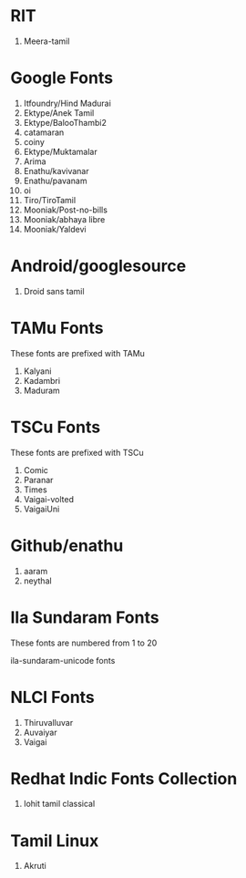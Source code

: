# RIT

1. Meera-tamil

# Google Fonts

1. Itfoundry/Hind Madurai
2. Ektype/Anek Tamil
3. Ektype/BalooThambi2
4. catamaran
5. coiny
6. Ektype/Muktamalar
7. Arima
8. Enathu/kavivanar
9. Enathu/pavanam
10. oi
11. Tiro/TiroTamil
12. Mooniak/Post-no-bills
13. Mooniak/abhaya libre
14. Mooniak/Yaldevi

# Android/googlesource

1. Droid sans tamil

# TAMu Fonts

These fonts are prefixed with TAMu

1. Kalyani
2. Kadambri
3. Maduram

# TSCu Fonts

These fonts are prefixed with TSCu

1. Comic
2. Paranar
3. Times
4. Vaigai-volted
5. VaigaiUni

# Github/enathu

1. aaram
2. neythal

# Ila Sundaram Fonts

These fonts are numbered from 1 to 20

ila-sundaram-unicode fonts

# NLCI Fonts

1. Thiruvalluvar
2. Auvaiyar
3. Vaigai

# Redhat Indic Fonts Collection

1. lohit tamil classical

# Tamil Linux

1. Akruti
